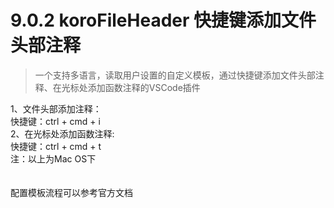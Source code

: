 # 9.0.2 koroFileHeader 快捷键添加文件头部注释

> 一个支持多语言，读取用户设置的自定义模板，通过快捷键添加文件头部注释、在光标处添加函数注释的VSCode插件

1、文件头部添加注释：<br />快捷键：ctrl + cmd + i<br />2、在光标处添加函数注释:<br />快捷键：ctrl + cmd + t<br />注：以上为Mac OS下<br /><br /><br />配置模板流程可以参考官方文档

